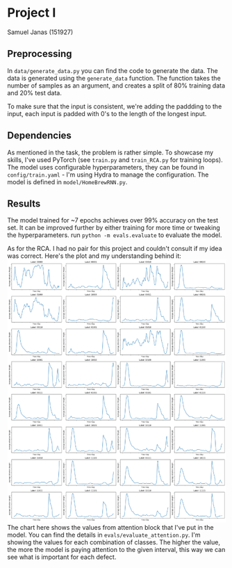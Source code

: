 # Project I
Samuel Janas (151927)

## Preprocessing
In `data/generate_data.py` you can find the code to generate the data. The data is generated using the `generate_data` function. The function takes the number of samples as an argument, and creates a split of 80% training data and 20% test data.

To make sure that the input is consistent, we're adding the paddding to the input, each input is padded with 0's to the length of the longest input.

## Dependencies
As mentioned in the task, the problem is rather simple. To showcase my skills, I've used PyTorch (see `train.py` and `train_RCA.py` for training loops). The model uses configurable hyperparameters, they can be found in `config/train.yaml` - I'm using Hydra to manage the configuration. The model is defined in `model/HomeBrewRNN.py`.

## Results
The model trained for ~7 epochs achieves over 99% accuracy on the test set. It can be improved further by either training for more time or tweaking the hyperparameters.
run `python -m evals.evaluate` to evaluate the model.

As for the RCA. I had no pair for this project and couldn't consult if my idea was correct. Here's the plot and my understanding behind it:
![RCA](charts/small_multiples.png)
The chart here shows the values from attention block that I've put in the model. You can find the details in `evals/evaluate_attention.py`. I'm showing the values for each combination of classes. The higher the value, the more the model is paying attention to the given interval, this way we can see what is important for each defect.


